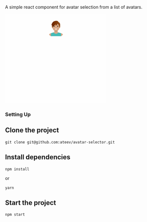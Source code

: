 A simple react component for avatar selection from a list of avatars.

![Pick an avatar](https://github.com/ateev/avatar-selector/blob/master/public/avatar_picker.gif "Pick me!")


### Setting Up

## Clone the project

```
git clone git@github.com:ateev/avatar-selector.git
```

## Install dependencies
```
npm install
```
or
```
yarn
```

## Start the project
```
npm start
```
